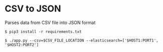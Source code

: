 # CSV to JSON
Parses data from CSV file into JSON format

```
$ pip3 install -r requirements.txt

$ ./app.py --csv=$CSV_FILE_LOCATION --elasticsearch=['$HOST1:PORT1', '$HOST2:PORT2']

```